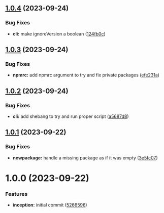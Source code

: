 ## [1.0.4](https://github.com/sesamecare/check-package-changes/compare/v1.0.3...v1.0.4) (2023-09-24)


### Bug Fixes

* **cli:** make ignoreVersion a boolean ([124fb0c](https://github.com/sesamecare/check-package-changes/commit/124fb0c15ea0d07be5744b959bf9315b63c2b3d7))

## [1.0.3](https://github.com/sesamecare/check-package-changes/compare/v1.0.2...v1.0.3) (2023-09-24)


### Bug Fixes

* **npmrc:** add npmrc argument to try and fix private packages ([efe231a](https://github.com/sesamecare/check-package-changes/commit/efe231ac8598f9e6c276ac0a1590b4d3bfe47515))

## [1.0.2](https://github.com/sesamecare/check-package-changes/compare/v1.0.1...v1.0.2) (2023-09-24)


### Bug Fixes

* **cli:** add shebang to try and run proper script ([a5687d8](https://github.com/sesamecare/check-package-changes/commit/a5687d83eb3bd91925b215f56046bfb0b852a76c))

## [1.0.1](https://github.com/sesamecare/check-package-changes/compare/v1.0.0...v1.0.1) (2023-09-22)


### Bug Fixes

* **newpackage:** handle a missing package as if it was empty ([3e5fc07](https://github.com/sesamecare/check-package-changes/commit/3e5fc07e30c70cb25381e317621507c523929cc9))

# 1.0.0 (2023-09-22)


### Features

* **inception:** initial commit ([5266596](https://github.com/sesamecare/check-package-changes/commit/5266596d80145f829df8d69043ff454715c0acd0))

